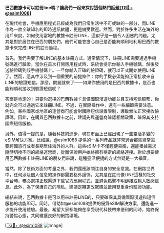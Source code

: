 **巴西數據卡可以註冊line嗎？讓我們一起來探討這個熱門話題[[TG💪+ @esim1088](https://t.me/s/esim1088)]**

在現代社會，手機應用程式已經成為我們日常生活中不可或缺的一部分，而LINE作為一款全球知名的即時通訊軟體，更是備受歡迎。然而，對於許多生活在海外的用戶來說，如何使用當地的數據卡註冊LINE，這似乎是一個令人困惑的問題。尤其是對於居住在巴西的朋友們，他們可能會擔心自己是否能夠順利地利用巴西的數據卡來完成LINE的註冊過程。

首先，我們需要了解LINE的基本註冊方式。通常情況下，註冊LINE需要通過手機號碼進行驗證。當你在首次打開應用程式時，系統會提示你輸入手機號碼，然後發送驗證碼到該手機號碼上。一旦你輸入正確的驗證碼，就可以正式開始使用LINE了。然而，這其中涉及到一個重要的前提條件：你的手機必須能夠正常接收來自LINE的驗證短信。那麼，問題就來了——如果你使用的是巴西的數據卡，是否也能夠順利接收到驗證短信呢？

答案是肯定的！只要你選擇的巴西數據卡具備國際漫遊功能並且支持短信服務，你就完全可以通過它來註冊LINE。不過，在實際操作中，還有一些細節需要注意。例如，某些國家或地區的運營商可能會對國際短信設置限制，導致無法正常接收驗證碼。因此，在購買巴西數據卡之前，建議先與運營商確認相關政策，確保其支持國際短信服務。

另外，值得一提的是，隨著科技的進步，現在市面上已經出現了一些靈活多變的eSIM解決方案。比如說，@esim1088 提供的一系列產品就非常適合那些經常需要跨國旅行或者長期居住海外的人群。這些eSIM卡不僅輕便易攜，還能根據需求隨時切換不同的網絡運營商，從而保證用戶始終擁有穩定的網絡連接。對於想要使用巴西數據卡註冊LINE的朋友們來說，這種靈活便捷的方式無疑是一大福音。

當然，除了技術方面的考量之外，我們還應該關注自身的安全意識。在網路世界中，任何涉及個人信息的操作都需要格外謹慎。尤其是在註冊像LINE這樣的社交平台時，務必選擇正規渠道下載官方應用程式，並避免點擊不明鏈接或輸入敏感信息。此外，為了保護自己的隱私，建議定期更改密碼並啟用雙重身份驗證功能。

總結來說，巴西數據卡是可以用來註冊LINE的，只要確保其具備國際漫遊和短信服務的功能即可。同時，借助如@esim1088提供的優質eSIM解決方案，還能進一步提升使用體驗。最後，希望大家都能夠在享受現代科技帶來便利的同時，始終保持警惕心態，共同維護良好的網路環境。

[[TG💪+ @esim1088](https://t.me/s/esim1088) ![Image](https://i.postimg.cc/4NQfJmqS/Snipaste-2025-05-13-00-14-12.png)]